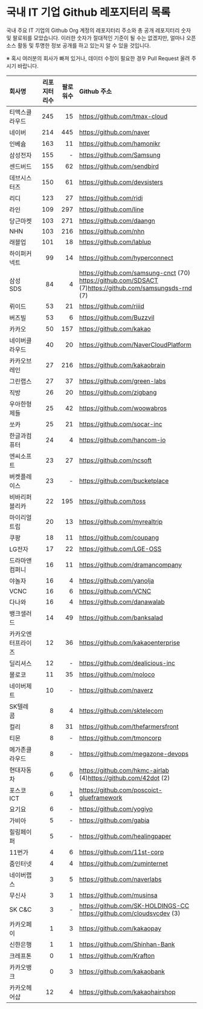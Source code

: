 # 국내 IT 기업 Github 레포지터리 목록
국내 주요 IT 기업의 Github Org 계정의 레포지터리 주소와 총 공개 레포지터리 숫자 및 팔로워를 모았습니다. 이러한 숫자가 절대적인 기준이 될 수는 없겠지만, 얼마나 오픈 소스 활동 및 투명한 정보 공개를 하고 있는지 알 수 있을 것입니다. 

※ 혹시 여러분의 회사가 빠져 있거나, 데이터 수정이 필요한 경우 Pull Request 올려 주시기 바랍니다. 

| **회사명** | **리포지터리수** | **팔로워수** | **Github 주소** |
|:---|---:|---:|:---|
| 티맥스클라우드 | 245 | 15 | https://github.com/tmax-cloud |
| 네이버 | 214 | 445 | https://github.com/naver |
| 인베슘 | 163 | 11 | https://github.com/hamonikr |
| 삼성전자 | 155 | - | https://github.com/Samsung |
| 센드버드 | 155 | 62 | https://github.com/sendbird |
| 데브시스터즈 | 150 | 61 | https://github.com/devsisters |
| 리디 | 123 | 27 | https://github.com/ridi |
| 라인 | 109 | 297 | https://github.com/line |
| 당근마켓 | 103 | 271 | https://github.com/daangn |
| NHN | 103 | 216 | https://github.com/nhn |
| 래블업 | 101 | 18 | https://github.com/lablup |
| 하이퍼커넥트 | 99 | 14 | https://github.com/hyperconnect |
| 삼성SDS | 84 | 4 | https://github.com/samsung-cnct (70)<br>https://github.com/SDSACT<br>(7)https://github.com/samsungsds-rnd (7) |
| 뤼이드 | 53 | 21 | https://github.com/riiid |
| 버즈빌 | 53 | 6 | https://github.com/Buzzvil |
| 카카오 | 50 | 157 | https://github.com/kakao |
| 네이버클라우드 | 40 | 20 | https://github.com/NaverCloudPlatform |
| 카카오브레인 | 27 | 216 | https://github.com/kakaobrain |
| 그린랩스 | 27 | 37 | https://github.com/green-labs |
| 직방 | 26 | 20 | https://github.com/zigbang |
| 우아한형제들 | 25 | 42 | https://github.com/woowabros |
| 쏘카 | 25 | 21 | https://github.com/socar-inc |
| 한글과컴퓨터 | 24 | 4 | https://github.com/hancom-io |
| 엔씨소프트 | 23 | 27 | https://github.com/ncsoft |
| 버켓플레이스 | 23 | - | https://github.com/bucketplace |
| 비바리퍼블리카 | 22 | 195 | https://github.com/toss |
| 마이리얼트립 | 20 | 13 | https://github.com/myrealtrip |
| 쿠팡 | 18 | 11 | https://github.com/coupang |
| LG전자 | 17 | 22 | https://github.com/LGE-OSS |
| 드라마앤컴퍼니 | 16 | 11 | https://github.com/dramancompany |
| 야놀자 | 16 | 4 | https://github.com/yanolja |
| VCNC | 16 | 6 | https://github.com/VCNC |
| 다나와 | 16 | 4 | https://github.com/danawalab |
| 뱅크샐러드 | 14 | 49 | https://github.com/banksalad |
| 카카오엔터프라이즈 | 12 | 36 | https://github.com/kakaoenterprise |
| 딜리셔스 | 12 | - | https://github.com/dealicious-inc |
| 몰로코 | 11 | 35 | https://github.com/moloco |
| 네이버제트 | 10 | - | https://github.com/naverz |
| SK텔레콤 | 8 | 4 | https://github.com/sktelecom |
| 컬리 | 8 | 31 | https://github.com/thefarmersfront |
| 티몬 | 8 | - | https://github.com/tmoncorp |
| 메가존클라우드 | 8 | - | https://github.com/megazone-devops |
| 현대자동차 | 6 | 6 | https://github.com/hkmc-airlab<br>(4)https://github.com/42dot (2) |
| 포스코ICT | 6 | 1 | https://github.com/poscoict-glueframework |
| 요기요 | 6 | - | https://github.com/yogiyo |
| 가비아 | 5 | - | https://github.com/gabia |
| 힐링페이퍼 | 5 | - | https://github.com/healingpaper |
| 11번가 | 4 | 6 | https://github.com/11st-corp |
| 줌인터넷 | 4 | 4 | https://github.com/zuminternet |
| 네이버랩스 | 3 | 5 | https://github.com/naverlabs |
| 무신사 | 3 | 1 | https://github.com/musinsa |
| SK C&C | 3 | - | https://github.com/SK-HOLDINGS-CC<br>https://github.com/cloudsvcdev (3) |
| 카카오페이 | 1 | 3 | https://github.com/kakaopay |
| 신한은행 | 1 | 1 | https://github.com/Shinhan-Bank |
| 크레프톤 | 0 | 1 | https://github.com/Krafton |
| 카카오뱅크 | 0 | 3 | https://github.com/kakaobank |
| 카카오헤어샵 | 12 | 4 | https://github.com/kakaohairshop |
